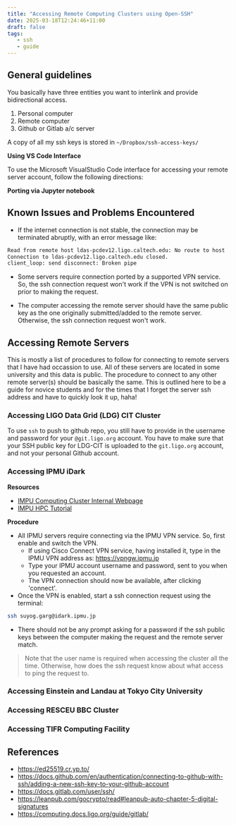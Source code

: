 ```yaml
---
title: "Accessing Remote Computing Clusters using Open-SSH"
date: 2025-03-18T12:24:46+11:00
draft: false
tags:
   - ssh
   - guide
---
```



## General guidelines

You basically have three entities you want to interlink and provide bidirectional access.

1. Personal computer
2. Remote computer
3. Github or Gitlab a/c server

A copy of all my ssh keys is stored in `~/Dropbox/ssh-access-keys/`

**Using VS Code Interface**

To use the Microsoft VisualStudio Code interface for accessing your remote server account, follow the following directions:



**Porting via Jupyter notebook**


## Known Issues and Problems Encountered

- If the internet connection is not stable, the connection may be terminated abruptly, with an error message like:

```bash
Read from remote host ldas-pcdev12.ligo.caltech.edu: No route to host
Connection to ldas-pcdev12.ligo.caltech.edu closed.
client_loop: send disconnect: Broken pipe
```

- Some servers require connection ported by a supported VPN service. So, the ssh connection request won't work if the VPN is not switched on prior to making the request. 

- The computer accessing the remote server should have the same public key as the one originally submitted/added to the remote server. Otherwise, the ssh connection request won't work.


## Accessing Remote Servers

This is mostly a list of procedures to follow for connecting to remote servers that I have had occassion to use. All of these servers are located in some university and this data is public. The procedure to connect to any other remote server(s) should be basically the same. This is outlined here to be a guide for novice students and for the times that I forget the server ssh address and have to quickly look it up, haha!

### Accessing LIGO Data Grid (LDG) CIT Cluster

To use  `ssh` to push to github repo, you still have to provide in the username and password for your `@git.ligo.org` account.
You have to make sure that your SSH public key for LDG-CIT is uploaded to the `git.ligo.org` account, and not your personal Github account. 


### Accessing IPMU iDark

**Resources**

* [IMPU Computing Cluster Internal Webpage](https://www.ipmu.jp/en/employees-internal/computing/cluster)
* [IMPU HPC Tutorial](https://github.com/cbottrell/HPC_IPMU)

**Procedure**

- All IPMU servers require connecting via the IPMU VPN service. So, first enable and switch the VPN.
	- If using Cisco Connect VPN service, having installed it, type in the IPMU VPN address as: https://vpngw.ipmu.jp
	- Type your IPMU account username and password, sent to you when you requested an account.
	- The VPN connection should now be available, after clicking 'connect'. 
- Once the VPN is enabled, start a ssh connection request using the terminal:

```bash
ssh suyog.garg@idark.ipmu.jp
```

- There should not be any prompt asking for a password if the ssh public keys between the computer making the request and the remote server match.

> Note that the user name is required when accessing the cluster all the time. Otherwise, how does the ssh request know about what access to ping the request to.


### Accessing Einstein and Landau at Tokyo City University


### Accessing RESCEU BBC Cluster


### Accessing TIFR Computing Facility




## References

- https://ed25519.cr.yp.to/
- https://docs.github.com/en/authentication/connecting-to-github-with-ssh/adding-a-new-ssh-key-to-your-github-account
- https://docs.gitlab.com/user/ssh/
- https://leanpub.com/gocrypto/read#leanpub-auto-chapter-5-digital-signatures
- https://computing.docs.ligo.org/guide/gitlab/
